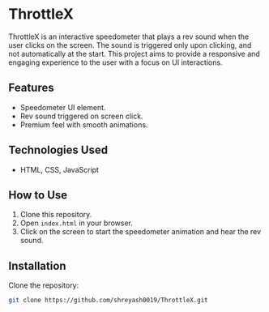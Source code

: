 # ThrottleX

ThrottleX is an interactive speedometer that plays a rev sound when the user clicks on the screen. The sound is triggered only upon clicking, and not automatically at the start. This project aims to provide a responsive and engaging experience to the user with a focus on UI interactions.

## Features

- Speedometer UI element.
- Rev sound triggered on screen click.
- Premium feel with smooth animations.

## Technologies Used

- HTML, CSS, JavaScript

## How to Use

1. Clone this repository.
2. Open `index.html` in your browser.
3. Click on the screen to start the speedometer animation and hear the rev sound.

## Installation

Clone the repository:

```bash
git clone https://github.com/shreyash0019/ThrottleX.git
